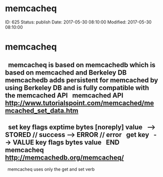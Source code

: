 # memcacheq


ID: 625
Status: publish
Date: 2017-05-30 08:10:00
Modified: 2017-05-30 08:10:00


memcacheq
======
 
memcacheq is based on memcachedb which is based on memcached and Berkeley DB
memcachedb adds persistent for memcached by using Berkeley DB and is fully compatible with the memcached API
 
memcached API http://www.tutorialspoint.com/memcached/memcached_set_data.htm
------
 
set key flags exptime bytes [noreply] 
value 
 
--> STORED // success
--> ERROR // error
 
get key
 
-->
VALUE key flags bytes
value
 
END
 
memcacheq http://memcachedb.org/memcacheq/
------
 
memcacheq uses only the get and set verb